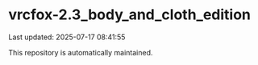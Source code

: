 # vrcfox-2.3_body_and_cloth_edition

Last updated: 2025-07-17 08:41:55

This repository is automatically maintained.
